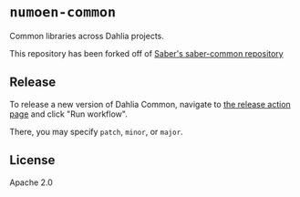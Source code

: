 # `numoen-common`

Common libraries across Dahlia projects.

This repository has been forked off of [Saber's saber-common repository](https://github.com/saber-hq/saber-common)

## Release

To release a new version of Dahlia Common, navigate to [the release action page](https://github.com/DahliaLabs/dahlia-common/actions/workflows/release.yml) and click "Run workflow".

There, you may specify `patch`, `minor`, or `major`.

## License

Apache 2.0
